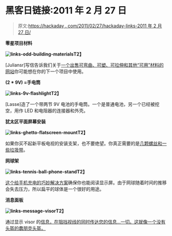 # 黑客日链接:2011 年 2 月 27 日

> 原文:[https://hackaday . com/2011/02/27/hackaday-links-2011 年 2 月 27 日/](https://hackaday.com/2011/02/27/hackaday-links-february-27-2011/)

**零星项目材料**

**![](../Images/34b69c3919fd38b39db856cf17a34887.png "links-odd-building-materials")T2】**

[Juliansr]写信告诉我们关于[一个出售可弯曲、可塑、可拉伸和其他“可用”材料的网站](http://www.inventables.com/)你可能想在你的下一个项目中使用。

**(2 * 9V) =手电筒**

**![](../Images/18e95b5ef216ae2191694aab023b30b4.png "links-9v-flashlight")T2】**

[Lasse]造了一个带两节 9V 电池的手电筒。一个是普通电池，另一个已经被挖空，用作 LED 和电阻器的连接器和外壳。

**犹太区平面屏幕安装**

**![](../Images/2e3dc4ac5ab25a8b979c086fa71216d5.png "links-ghetto-flatscreen-mount")T2】**

如果你买不起新平板电视的安装支架，也不要绝望。你真正需要的是[几颗螺丝和一些垃圾带](http://www.pillowcasepillowcase.com/2011/02/cheapest-lcd-wall-mount.html)。

**网球架**

**![](../Images/386ff731e48d17c4eab08204883cd28c.png "links-tennis-ball-phone-stand")T2】**

[这个给手机充电的巧妙解决方案](http://tutorialgeek.blogspot.com/2011/02/how-to-make-diy-phone-charger-stand.html)确保你也能阅读显示屏。由于网球随着时间的推移会失去压力，所以扁平的球体是一个很好的用途。

**消息面板**

**![](../Images/427c5887a6bef4b20b1b36dc3b7a746b.png "links-message-visor")T2】**

通过显示 visor 的[信息，在阻挡视线的同时传达您的信息…一切。这就像一个没有头盔的蠢朋克头盔。](http://www.youtube.com/watch?v=J4YuLUqb-cc)